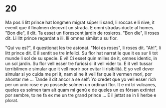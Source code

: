 # 20

Ma pos li litt prince hat longmen migrat súper li sand, li roccas e li nive, it evenit que il finalmen
decovrit un strada. E omni stradas ducte al homes.
"Bon die", il dit.
Ta esset un florescent jardin de rosieros.
"Bon die", li roses dit.
Li litt prince regardat a ili. Ili omnes similat a su flor.

"Qui vu es?", il questionat les tre astonat.
"Noi es roses", li roses dit.
"Ah!", li litt prince dit.
E il sentit se tre ínfelici. Su flor hat narrat le que it es sur li tot munde li sol de su specie. E vi! Ci
esset quin milles de it, omnes identic, in un sol jardin.
Su flor vell esser tre furiosi si it vell vider to. E it vell tussar terribilmen e simular que it vell morir
por evitar li risibilitá.
E yo vell dever simular si yo cuida me pri it, nam si ne it vell far que it vermen mori, por ahontar
me ...
Tande il dit ancor a se self: Yo credet que yo vell esser rich per un unic rose e yo possede solmen un
ordinari flor. It e mi tri vulcanes, queles es solmen tam alt quam mi genú e de queles un es fórsan
extintet por sembre, to ne fa ex me un tre grand prince ... E il jettat se in li herbe e plorat.

